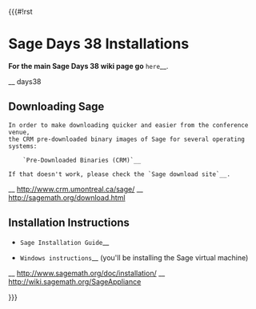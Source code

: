 {{{#!rst

Sage Days 38 Installations
==========================

**For the main Sage Days 38 wiki page go** `here`__.

__ days38


Downloading Sage
----------------

    In order to make downloading quicker and easier from the conference venue,
    the CRM pre-downloaded binary images of Sage for several operating systems:

        `Pre-Downloaded Binaries (CRM)`__

    If that doesn't work, please check the `Sage download site`__.

__ http://www.crm.umontreal.ca/sage/
__ http://sagemath.org/download.html


Installation Instructions
-------------------------

 * `Sage Installation Guide`__

 * `Windows instructions`__ (you'll be installing the Sage virtual machine)


__ http://www.sagemath.org/doc/installation/
__ http://wiki.sagemath.org/SageAppliance


}}}
